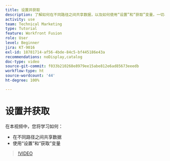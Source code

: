 ```yaml
---
title: 设置并获取
description: 了解如何在不同路径之间共享数据，以及如何使用“设置”和“获取”变量，一切尽在  [!DNL Adobe Workfront Fusion]。
activity: use
team: Technical Marketing
type: Tutorial
feature: Workfront Fusion
role: User
level: Beginner
jira: KT-9016
exl-id: 18781714-af56-4bde-84c5-bf445186e43a
recommendations: noDisplay,catalog
doc-type: video
source-git-commit: f033b210268e8979ee15abe812e6ad85673eeedb
workflow-type: ht
source-wordcount: '44'
ht-degree: 100%

---
```


# 设置并获取

在本视频中，您将学习如何：

* 在不同路径之间共享数据
* 使用“设置”和“获取”变量

>[!VIDEO](https://video.tv.adobe.com/v/335275/?quality=12&learn=on)
